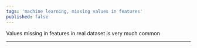 ```yaml
---
tags: 'machine learning, missing values in features'
published: false
---
```


Values missing in features in real dataset is very much common
___
